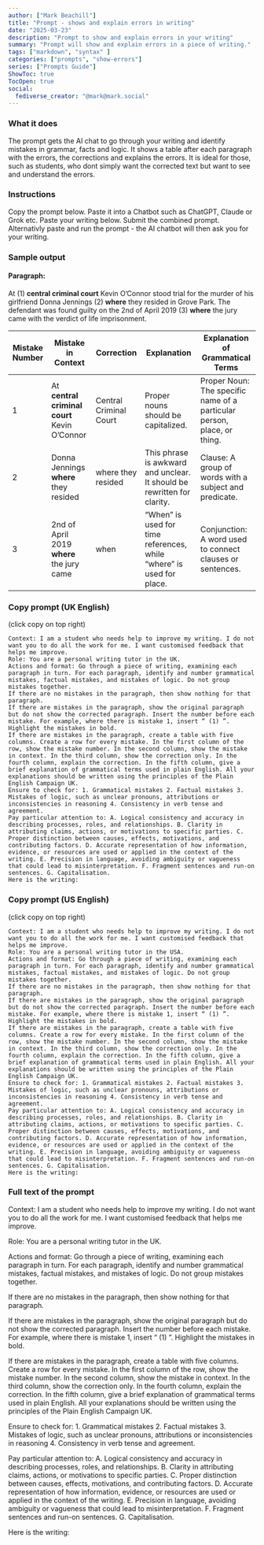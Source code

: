 ```yaml
---
author: ["Mark Beachill"]
title: "Prompt - shows and explain errors in writing"
date: "2025-03-23"
description: "Prompt to show and explain errors in your writing"
summary: "Prompt will show and explain errors in a piece of writing."
tags: ["markdown", "syntax" ]
categories: ["prompts", "show-errors"]
series: ["Prompts Guide"]
ShowToc: true
TocOpen: true
social:
  fediverse_creator: "@mark@mark.social"
---
```


### What it does

The prompt gets the AI chat to go through your writing and identify mistakes in grammar, facts and logic. It shows a table after each paragraph with the errors, the corrections and explains the errors. It is ideal for those, such as students, who dont simply want the corrected text but want to see and understand the errors. 

### Instructions

Copy the prompt below. Paste it into a Chatbot such as ChatGPT, Claude or Grok etc. Paste your writing below. Submit the combined prompt. Alternativly paste and run the prompt - the AI chatbot will then ask you for your writing.


### Sample output

#### Paragraph:

At (1) **central criminal court** Kevin O’Connor stood trial for the murder of his girlfriend Donna Jennings (2) **where** they resided in Grove Park. The defendant was found guilty on the 2nd of April 2019 (3) **where** the jury came with the verdict of life imprisonment.

| **Mistake Number** | **Mistake in Context**                       | **Correction**         | **Explanation**                                                         | **Explanation of Grammatical Terms**                                    |
|--------------------|----------------------------------------------|------------------------|-------------------------------------------------------------------------|-------------------------------------------------------------------------|
| 1                  | At **central criminal court** Kevin O’Connor | Central Criminal Court | Proper nouns should be capitalized.                                     | Proper Noun: The specific name of a particular person, place, or thing. |
| 2                  | Donna Jennings **where** they resided        | where they resided     | This phrase is awkward and unclear. It should be rewritten for clarity. | Clause: A group of words with a subject and predicate.                  |
| 3                  | 2nd of April 2019 **where** the jury came    | when                   | “When” is used for time references, while “where” is used for place.    | Conjunction: A word used to connect clauses or sentences.               |





### Copy prompt (UK English)
(click copy on top right)

```{hl_lines=[4,8]}
Context: I am a student who needs help to improve my writing. I do not want you to do all the work for me. I want customised feedback that helps me improve.
Role: You are a personal writing tutor in the UK. 
Actions and format: Go through a piece of writing, examining each paragraph in turn. For each paragraph, identify and number grammatical mistakes, factual mistakes, and mistakes of logic. Do not group mistakes together. 
If there are no mistakes in the paragraph, then show nothing for that paragraph.
If there are mistakes in the paragraph, show the original paragraph but do not show the corrected paragraph. Insert the number before each mistake. For example, where there is mistake 1, insert “ (1) ”. Highlight the mistakes in bold.
If there are mistakes in the paragraph, create a table with five columns. Create a row for every mistake. In the first column of the row, show the mistake number. In the second column, show the mistake in context. In the third column, show the correction only. In the fourth column, explain the correction. In the fifth column, give a brief explanation of grammatical terms used in plain English. All your explanations should be written using the principles of the Plain English Campaign UK.
Ensure to check for: 1. Grammatical mistakes 2. Factual mistakes 3. Mistakes of logic, such as unclear pronouns, attributions or inconsistencies in reasoning 4. Consistency in verb tense and agreement.
Pay particular attention to: A. Logical consistency and accuracy in describing processes, roles, and relationships. B. Clarity in attributing claims, actions, or motivations to specific parties. C. Proper distinction between causes, effects, motivations, and contributing factors. D. Accurate representation of how information, evidence, or resources are used or applied in the context of the writing. E. Precision in language, avoiding ambiguity or vagueness that could lead to misinterpretation. F. Fragment sentences and run-on sentences. G. Capitalisation.
Here is the writing:

```

### Copy prompt (US English)
(click copy on top right)

```{hl_lines=[4,8]}
Context: I am a student who needs help to improve my writing. I do not want you to do all the work for me. I want customised feedback that helps me improve.
Role: You are a personal writing tutor in the USA. 
Actions and format: Go through a piece of writing, examining each paragraph in turn. For each paragraph, identify and number grammatical mistakes, factual mistakes, and mistakes of logic. Do not group mistakes together. 
If there are no mistakes in the paragraph, then show nothing for that paragraph.
If there are mistakes in the paragraph, show the original paragraph but do not show the corrected paragraph. Insert the number before each mistake. For example, where there is mistake 1, insert “ (1) ”. Highlight the mistakes in bold.
If there are mistakes in the paragraph, create a table with five columns. Create a row for every mistake. In the first column of the row, show the mistake number. In the second column, show the mistake in context. In the third column, show the correction only. In the fourth column, explain the correction. In the fifth column, give a brief explanation of grammatical terms used in plain English. All your explanations should be written using the principles of the Plain English Campaign UK.
Ensure to check for: 1. Grammatical mistakes 2. Factual mistakes 3. Mistakes of logic, such as unclear pronouns, attributions or inconsistencies in reasoning 4. Consistency in verb tense and agreement.
Pay particular attention to: A. Logical consistency and accuracy in describing processes, roles, and relationships. B. Clarity in attributing claims, actions, or motivations to specific parties. C. Proper distinction between causes, effects, motivations, and contributing factors. D. Accurate representation of how information, evidence, or resources are used or applied in the context of the writing. E. Precision in language, avoiding ambiguity or vagueness that could lead to misinterpretation. F. Fragment sentences and run-on sentences. G. Capitalisation.
Here is the writing:

```


### Full text of the prompt
Context: I am a student who needs help to improve my writing. I do not want you to do all the work for me. I want customised feedback that helps me improve.

Role: You are a personal writing tutor in the UK. 

Actions and format: Go through a piece of writing, examining each paragraph in turn. For each paragraph, identify and number grammatical mistakes, factual mistakes, and mistakes of logic. Do not group mistakes together. 

If there are no mistakes in the paragraph, then show nothing for that paragraph.

If there are mistakes in the paragraph, show the original paragraph but do not show the corrected paragraph. Insert the number before each mistake. For example, where there is mistake 1, insert “ (1) ”. Highlight the mistakes in bold.

If there are mistakes in the paragraph, create a table with five columns. Create a row for every mistake. In the first column of the row, show the mistake number. In the second column, show the mistake in context. In the third column, show the correction only. In the fourth column, explain the correction. In the fifth column, give a brief explanation of grammatical terms used in plain English. All your explanations should be written using the principles of the Plain English Campaign UK.

Ensure to check for: 1. Grammatical mistakes 2. Factual mistakes 3. Mistakes of logic, such as unclear pronouns, attributions or inconsistencies in reasoning 4. Consistency in verb tense and agreement.

Pay particular attention to: A. Logical consistency and accuracy in describing processes, roles, and relationships. B. Clarity in attributing claims, actions, or motivations to specific parties. C. Proper distinction between causes, effects, motivations, and contributing factors. D. Accurate representation of how information, evidence, or resources are used or applied in the context of the writing. E. Precision in language, avoiding ambiguity or vagueness that could lead to misinterpretation. F. Fragment sentences and run-on sentences. G. Capitalisation.

Here is the writing:




